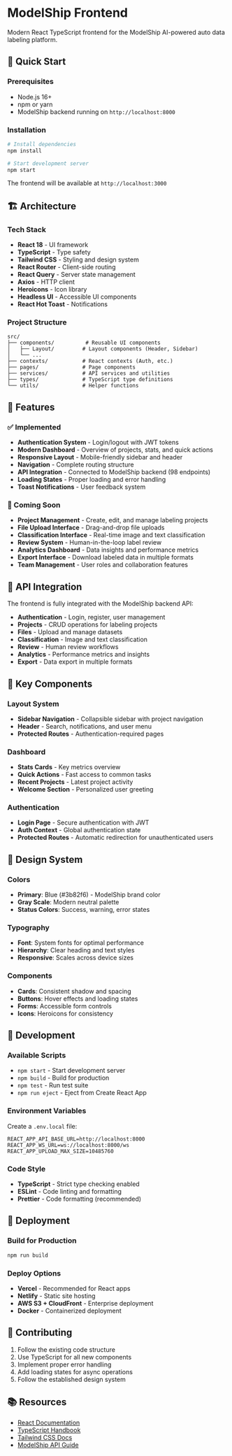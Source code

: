 # ModelShip Frontend

Modern React TypeScript frontend for the ModelShip AI-powered auto data labeling platform.

## 🚀 Quick Start

### Prerequisites
- Node.js 16+ 
- npm or yarn
- ModelShip backend running on `http://localhost:8000`

### Installation
```bash
# Install dependencies
npm install

# Start development server
npm start
```

The frontend will be available at `http://localhost:3000`

## 🏗️ Architecture

### Tech Stack
- **React 18** - UI framework
- **TypeScript** - Type safety
- **Tailwind CSS** - Styling and design system
- **React Router** - Client-side routing
- **React Query** - Server state management
- **Axios** - HTTP client
- **Heroicons** - Icon library
- **Headless UI** - Accessible UI components
- **React Hot Toast** - Notifications

### Project Structure
```
src/
├── components/          # Reusable UI components
│   ├── Layout/         # Layout components (Header, Sidebar)
│   └── ...
├── contexts/           # React contexts (Auth, etc.)
├── pages/              # Page components
├── services/           # API services and utilities
├── types/              # TypeScript type definitions
└── utils/              # Helper functions
```

## 🎨 Features

### ✅ Implemented
- **Authentication System** - Login/logout with JWT tokens
- **Modern Dashboard** - Overview of projects, stats, and quick actions
- **Responsive Layout** - Mobile-friendly sidebar and header
- **Navigation** - Complete routing structure
- **API Integration** - Connected to ModelShip backend (98 endpoints)
- **Loading States** - Proper loading and error handling
- **Toast Notifications** - User feedback system

### 🚧 Coming Soon
- **Project Management** - Create, edit, and manage labeling projects
- **File Upload Interface** - Drag-and-drop file uploads
- **Classification Interface** - Real-time image and text classification
- **Review System** - Human-in-the-loop label review
- **Analytics Dashboard** - Data insights and performance metrics
- **Export Interface** - Download labeled data in multiple formats
- **Team Management** - User roles and collaboration features

## 🔌 API Integration

The frontend is fully integrated with the ModelShip backend API:

- **Authentication** - Login, register, user management
- **Projects** - CRUD operations for labeling projects
- **Files** - Upload and manage datasets
- **Classification** - Image and text classification
- **Review** - Human review workflows
- **Analytics** - Performance metrics and insights
- **Export** - Data export in multiple formats

## 🎯 Key Components

### Layout System
- **Sidebar Navigation** - Collapsible sidebar with project navigation
- **Header** - Search, notifications, and user menu
- **Protected Routes** - Authentication-required pages

### Dashboard
- **Stats Cards** - Key metrics overview
- **Quick Actions** - Fast access to common tasks
- **Recent Projects** - Latest project activity
- **Welcome Section** - Personalized user greeting

### Authentication
- **Login Page** - Secure authentication with JWT
- **Auth Context** - Global authentication state
- **Protected Routes** - Automatic redirection for unauthenticated users

## 🌈 Design System

### Colors
- **Primary**: Blue (#3b82f6) - ModelShip brand color
- **Gray Scale**: Modern neutral palette
- **Status Colors**: Success, warning, error states

### Typography
- **Font**: System fonts for optimal performance
- **Hierarchy**: Clear heading and text styles
- **Responsive**: Scales across device sizes

### Components
- **Cards**: Consistent shadow and spacing
- **Buttons**: Hover effects and loading states
- **Forms**: Accessible form controls
- **Icons**: Heroicons for consistency

## 🔧 Development

### Available Scripts
- `npm start` - Start development server
- `npm build` - Build for production
- `npm test` - Run test suite
- `npm run eject` - Eject from Create React App

### Environment Variables
Create a `.env.local` file:
```
REACT_APP_API_BASE_URL=http://localhost:8000
REACT_APP_WS_URL=ws://localhost:8000/ws
REACT_APP_UPLOAD_MAX_SIZE=10485760
```

### Code Style
- **TypeScript** - Strict type checking enabled
- **ESLint** - Code linting and formatting
- **Prettier** - Code formatting (recommended)

## 🚀 Deployment

### Build for Production
```bash
npm run build
```

### Deploy Options
- **Vercel** - Recommended for React apps
- **Netlify** - Static site hosting
- **AWS S3 + CloudFront** - Enterprise deployment
- **Docker** - Containerized deployment

## 🤝 Contributing

1. Follow the existing code structure
2. Use TypeScript for all new components
3. Implement proper error handling
4. Add loading states for async operations
5. Follow the established design system

## 📚 Resources

- [React Documentation](https://reactjs.org/)
- [TypeScript Handbook](https://www.typescriptlang.org/docs/)
- [Tailwind CSS Docs](https://tailwindcss.com/docs)
- [ModelShip API Guide](../backend/API_INTEGRATION_GUIDE.md)

